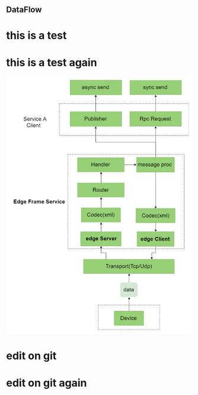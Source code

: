 ## DataFlow

# this is a test 

# this is a test  again

![Image](https://github.com/danny-gao/Learn-GitHub/blob/master/data%20flow.png)


# edit on git

# edit on git again
